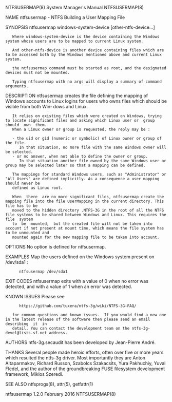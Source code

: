 NTFSUSERMAP(8)							    System Manager's Manual							NTFSUSERMAP(8)

NAME
       ntfsusermap - NTFS Building a User Mapping File

SYNOPSIS
       ntfsusermap windows-system-device [other-ntfs-device...]

       Where windows-system-device is the device containing the Windows system whose users are to be mapped to current Linux system.

       And other-ntfs-device is another device containing files which are to be accessed both by the Windows mentioned above and current Linux system.

       the ntfsusermap command must be started as root, and the designated devices must not be mounted.

       Typing ntfsusermap with no args will display a summary of command arguments.

DESCRIPTION
       ntfsusermap  creates  the file defining the mapping of Windows accounts to Linux logins for users who owns files which should be visible from both Win‐
       dows and Linux.

       It relies on existing files which were created on Windows, trying to locate significant files and asking which Linux user or  group  should  own	 them.
       When a Linux owner or group is requested, the reply may be :

       - the uid or gid (numeric or symbolic) of Linux owner or group of the file.
	      In that situation, no more file with the same Windows owner will be selected.
       - or no answer, when not able to define the owner or group.
	      In that situation another file owned by the same Windows user or group may be selected later so that a mapping can be defined.

       The mappings for standard Windows users, such as "Administrator" or "All Users" are defined implicitly. As a consequence a user mapping should never be
       defined as Linux root.

       When  there  are no more significant files, ntfsusermap create the mapping file into the file UserMapping in the current directory. This file has to be
       moved to the hidden directory .NTFS-3G in the root of all the NTFS file systems to be shared between Windows and Linux. This requires the  file	system
       to  be  mounted,	 but the created file will not be taken into account if not present at mount time, which means the file system has to be unmounted and
       mounted again for the new mapping file to be taken into account.

OPTIONS
       No option is defined for ntfsusermap.

EXAMPLES
       Map the users defined on the Windows system present on /dev/sda1 :

	      ntfsusermap /dev/sda1

EXIT CODES
       ntfsusermap exits with a value of 0 when no error was detected, and with a value of 1 when an error was detected.

KNOWN ISSUES
       Please see

	      https://github.com/tuxera/ntfs-3g/wiki/NTFS-3G-FAQ/

       for common questions and known issues.  If you would find a new one in the latest release of the software then please send an email  describing	it  in
       detail. You can contact the development team on the ntfs-3g-devel@lists.sf.net address.

AUTHORS
       ntfs-3g.secaudit has been developed by Jean-Pierre André.

THANKS
       Several	people	made  heroic  efforts,	often over five or more years which resulted the ntfs-3g driver. Most importantly they are Anton Altaparmakov,
       Richard Russon, Szabolcs Szakacsits, Yura Pakhuchiy, Yuval Fledel, and the author of the groundbreaking FUSE filesystem development  framework,	Miklos
       Szeredi.

SEE ALSO
       ntfsprogs(8), attr(5), getfattr(1)

ntfsusermap 1.2.0							 February 2016								NTFSUSERMAP(8)
